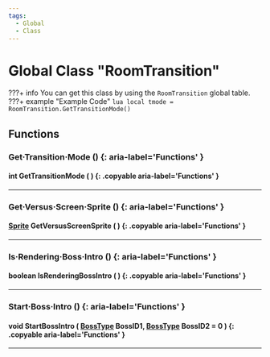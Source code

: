```yaml
---
tags:
  - Global
  - Class
---
```

# Global Class "RoomTransition"

???+ info
    You can get this class by using the `RoomTransition` global table.
    ???+ example "Example Code"
        ```lua
        local tmode = RoomTransition.GetTransitionMode()
        ```


## Functions

### Get·Transition·Mode () {: aria-label='Functions' }
#### int GetTransitionMode ( ) {: .copyable aria-label='Functions' }

___
### Get·Versus·Screen·Sprite () {: aria-label='Functions' }
#### [Sprite](https://wofsauge.github.io/IsaacDocs/rep/Sprite.html) GetVersusScreenSprite ( ) {: .copyable aria-label='Functions' }

___
### Is·Rendering·Boss·Intro () {: aria-label='Functions' }
#### boolean IsRenderingBossIntro ( ) {: .copyable aria-label='Functions' }

___
### Start·Boss·Intro () {: aria-label='Functions' }
#### void StartBossIntro ( [BossType](enums/BossType.md) BossID1, [BossType](enums/BossType.md) BossID2 = 0 ) {: .copyable aria-label='Functions' }

___
